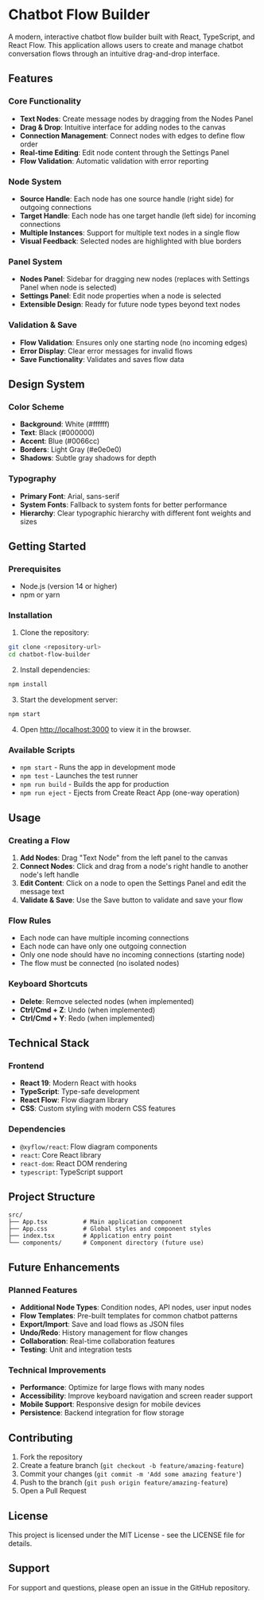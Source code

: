 # Chatbot Flow Builder

A modern, interactive chatbot flow builder built with React, TypeScript, and React Flow. This application allows users to create and manage chatbot conversation flows through an intuitive drag-and-drop interface.

## Features

### Core Functionality
- **Text Nodes**: Create message nodes by dragging from the Nodes Panel
- **Drag & Drop**: Intuitive interface for adding nodes to the canvas
- **Connection Management**: Connect nodes with edges to define flow order
- **Real-time Editing**: Edit node content through the Settings Panel
- **Flow Validation**: Automatic validation with error reporting

### Node System
- **Source Handle**: Each node has one source handle (right side) for outgoing connections
- **Target Handle**: Each node has one target handle (left side) for incoming connections
- **Multiple Instances**: Support for multiple text nodes in a single flow
- **Visual Feedback**: Selected nodes are highlighted with blue borders

### Panel System
- **Nodes Panel**: Sidebar for dragging new nodes (replaces with Settings Panel when node is selected)
- **Settings Panel**: Edit node properties when a node is selected
- **Extensible Design**: Ready for future node types beyond text nodes

### Validation & Save
- **Flow Validation**: Ensures only one starting node (no incoming edges)
- **Error Display**: Clear error messages for invalid flows
- **Save Functionality**: Validates and saves flow data

## Design System

### Color Scheme
- **Background**: White (#ffffff)
- **Text**: Black (#000000)
- **Accent**: Blue (#0066cc)
- **Borders**: Light Gray (#e0e0e0)
- **Shadows**: Subtle gray shadows for depth

### Typography
- **Primary Font**: Arial, sans-serif
- **System Fonts**: Fallback to system fonts for better performance
- **Hierarchy**: Clear typographic hierarchy with different font weights and sizes

## Getting Started

### Prerequisites
- Node.js (version 14 or higher)
- npm or yarn

### Installation
1. Clone the repository:
```bash
git clone <repository-url>
cd chatbot-flow-builder
```

2. Install dependencies:
```bash
npm install
```

3. Start the development server:
```bash
npm start
```

4. Open [http://localhost:3000](http://localhost:3000) to view it in the browser.

### Available Scripts
- `npm start` - Runs the app in development mode
- `npm test` - Launches the test runner
- `npm run build` - Builds the app for production
- `npm run eject` - Ejects from Create React App (one-way operation)

## Usage

### Creating a Flow
1. **Add Nodes**: Drag "Text Node" from the left panel to the canvas
2. **Connect Nodes**: Click and drag from a node's right handle to another node's left handle
3. **Edit Content**: Click on a node to open the Settings Panel and edit the message text
4. **Validate & Save**: Use the Save button to validate and save your flow

### Flow Rules
- Each node can have multiple incoming connections
- Each node can have only one outgoing connection
- Only one node should have no incoming connections (starting node)
- The flow must be connected (no isolated nodes)

### Keyboard Shortcuts
- **Delete**: Remove selected nodes (when implemented)
- **Ctrl/Cmd + Z**: Undo (when implemented)
- **Ctrl/Cmd + Y**: Redo (when implemented)

## Technical Stack

### Frontend
- **React 19**: Modern React with hooks
- **TypeScript**: Type-safe development
- **React Flow**: Flow diagram library
- **CSS**: Custom styling with modern CSS features

### Dependencies
- `@xyflow/react`: Flow diagram components
- `react`: Core React library
- `react-dom`: React DOM rendering
- `typescript`: TypeScript support

## Project Structure

```
src/
├── App.tsx          # Main application component
├── App.css          # Global styles and component styles
├── index.tsx        # Application entry point
└── components/      # Component directory (future use)
```

## Future Enhancements

### Planned Features
- **Additional Node Types**: Condition nodes, API nodes, user input nodes
- **Flow Templates**: Pre-built templates for common chatbot patterns
- **Export/Import**: Save and load flows as JSON files
- **Undo/Redo**: History management for flow changes
- **Collaboration**: Real-time collaboration features
- **Testing**: Unit and integration tests

### Technical Improvements
- **Performance**: Optimize for large flows with many nodes
- **Accessibility**: Improve keyboard navigation and screen reader support
- **Mobile Support**: Responsive design for mobile devices
- **Persistence**: Backend integration for flow storage

## Contributing

1. Fork the repository
2. Create a feature branch (`git checkout -b feature/amazing-feature`)
3. Commit your changes (`git commit -m 'Add some amazing feature'`)
4. Push to the branch (`git push origin feature/amazing-feature`)
5. Open a Pull Request

## License

This project is licensed under the MIT License - see the LICENSE file for details.

## Support

For support and questions, please open an issue in the GitHub repository.
